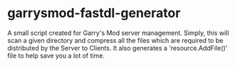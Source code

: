 garrysmod-fastdl-generator
==========================

A small script created for Garry's Mod server management. Simply, this will scan a given directory and compress all the files which are required to be distributed by the Server to Clients. It also generates a 'resource.AddFile()' file to help save you a lot of time.
